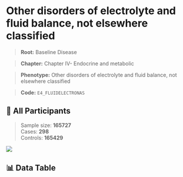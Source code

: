 # Other disorders of electrolyte and fluid balance, not elsewhere classified

> **Root:** Baseline Disease  

> **Chapter:** Chapter IV- Endocrine and metabolic  

> **Phenotype:** Other disorders of electrolyte and fluid balance, not elsewhere classified  

> **Code:** `E4_FLUIDELECTRONAS`

## 🧪 All Participants  
> Sample size: **165727**  
> Cases: **298**  
> Controls: **165429**
<img src="/Sensitive/Figures/ALL/Incidence/E4_FLUIDELECTRONAS.png"/>

## 📊 Data Table
<CsvTableMRF src="/Sensitive/Data/ALL/Incidence/COX_E4_FLUIDELECTRONAS.csv"/>

